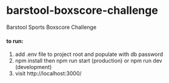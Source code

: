 # barstool-boxscore-challenge

Barstool Sports Boxscore Challenge

#### to run:

1. add .env file to project root and populate with db password
2. npm install then npm run start (production) or npm run dev (development)
3. visit http://localhost:3000/

